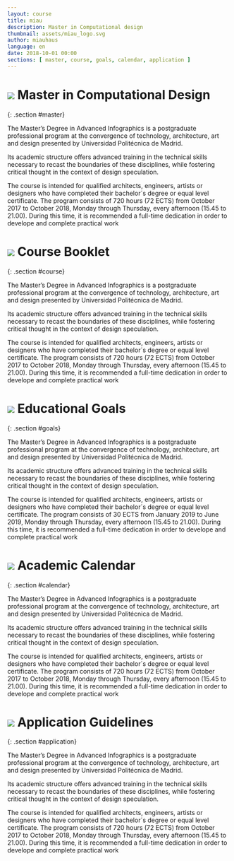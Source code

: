 ```yaml
---
layout: course
title: miau
description: Master in Computational design
thumbnail: assets/miau_logo.svg
author: miauhaus
language: en
date: 2018-10-01 00:00
sections: [ master, course, goals, calendar, application ]
---
```

# ![](https://c2.staticflickr.com/2/1968/45347132761_135e70d6ee_b_d.jpg) <span>Master in Computational Design
{: .section #master}

The Master’s Degree in Advanced Infographics is a postgraduate professional program at the convergence of technology, architecture, art and design presented by Universidad Politécnica de Madrid. 

Its academic structure offers advanced training in the technical skills necessary to recast the boundaries of these disciplines, while fostering critical thought in the context of design speculation.

The course is intended for qualified architects, engineers, artists or designers who have completed their bachelor´s degree or equal level certificate. The program consists of 720 hours (72 ECTS) from October 2017 to October 2018, Monday through Thursday, every afternoon (15.45 to 21.00). During this time, it is recommended a full-time dedication in order to develope and complete practical work

# ![](https://c2.staticflickr.com/2/1968/45347132761_135e70d6ee_b_d.jpg) <span>Course Booklet
{: .section #course}

The Master’s Degree in Advanced Infographics is a postgraduate professional program at the convergence of technology, architecture, art and design presented by Universidad Politécnica de Madrid. 

Its academic structure offers advanced training in the technical skills necessary to recast the boundaries of these disciplines, while fostering critical thought in the context of design speculation.

The course is intended for qualified architects, engineers, artists or designers who have completed their bachelor´s degree or equal level certificate. The program consists of 720 hours (72 ECTS) from October 2017 to October 2018, Monday through Thursday, every afternoon (15.45 to 21.00). During this time, it is recommended a full-time dedication in order to develope and complete practical work

# ![](https://c2.staticflickr.com/2/1968/45347132761_135e70d6ee_b_d.jpg) <span>Educational Goals
{: .section #goals}

The Master’s Degree in Advanced Infographics is a postgraduate professional program at the convergence of technology, architecture, art and design presented by Universidad Politécnica de Madrid. 

Its academic structure offers advanced training in the technical skills necessary to recast the boundaries of these disciplines, while fostering critical thought in the context of design speculation.

The course is intended for qualified architects, engineers, artists or designers who have completed their bachelor´s degree or equal level certificate. The program consists of 30 ECTS from January 2019 to June 2019, Monday through Thursday, every afternoon (15.45 to 21.00). During this time, it is recommended a full-time dedication in order to develope and complete practical work

# ![](https://c2.staticflickr.com/2/1968/45347132761_135e70d6ee_b_d.jpg) <span>Academic Calendar
{: .section #calendar}

The Master’s Degree in Advanced Infographics is a postgraduate professional program at the convergence of technology, architecture, art and design presented by Universidad Politécnica de Madrid. 

Its academic structure offers advanced training in the technical skills necessary to recast the boundaries of these disciplines, while fostering critical thought in the context of design speculation.

The course is intended for qualified architects, engineers, artists or designers who have completed their bachelor´s degree or equal level certificate. The program consists of 720 hours (72 ECTS) from October 2017 to October 2018, Monday through Thursday, every afternoon (15.45 to 21.00). During this time, it is recommended a full-time dedication in order to develope and complete practical work

# ![](https://c2.staticflickr.com/2/1968/45347132761_135e70d6ee_b_d.jpg) <span>Application Guidelines
{: .section #application}

The Master’s Degree in Advanced Infographics is a postgraduate professional program at the convergence of technology, architecture, art and design presented by Universidad Politécnica de Madrid. 

Its academic structure offers advanced training in the technical skills necessary to recast the boundaries of these disciplines, while fostering critical thought in the context of design speculation.

The course is intended for qualified architects, engineers, artists or designers who have completed their bachelor´s degree or equal level certificate. The program consists of 720 hours (72 ECTS) from October 2017 to October 2018, Monday through Thursday, every afternoon (15.45 to 21.00). During this time, it is recommended a full-time dedication in order to develope and complete practical work
